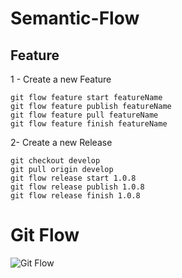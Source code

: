# Semantic-Flow


## Feature
1 - Create a new Feature
``` 
git flow feature start featureName
git flow feature publish featureName
git flow feature pull featureName
git flow feature finish featureName
```

2- Create a new Release
```
git checkout develop
git pull origin develop
git flow release start 1.0.8
git flow release publish 1.0.8
git flow release finish 1.0.8
```


# Git Flow
![Git Flow](https://miro.medium.com/max/620/1*Fir6912RpKl8ix0oAUbIfQ.png)
